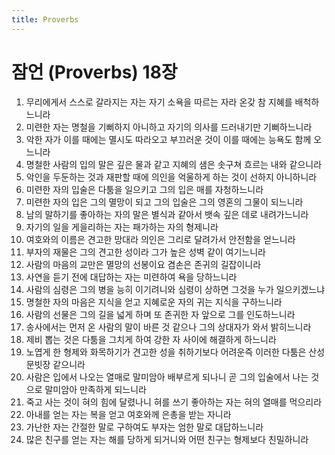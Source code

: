 ```yaml
---
title: Proverbs
---
```


# 잠언 (Proverbs) 18장
1. 무리에게서 스스로 갈라지는 자는 자기 소욕을 따르는 자라 온갖 참 지혜를 배척하느니라
1. 미련한 자는 명철을 기뻐하지 아니하고 자기의 의사를 드러내기만 기뻐하느니라
1. 악한 자가 이를 때에는 멸시도 따라오고 부끄러운 것이 이를 때에는 능욕도 함께 오느니라
1. 명철한 사람의 입의 말은 깊은 물과 같고 지혜의 샘은 솟구쳐 흐르는 내와 같으니라
1. 악인을 두둔하는 것과 재판할 때에 의인을 억울하게 하는 것이 선하지 아니하니라
1. 미련한 자의 입술은 다툼을 일으키고 그의 입은 매를 자청하느니라
1. 미련한 자의 입은 그의 멸망이 되고 그의 입술은 그의 영혼의 그물이 되느니라
1. 남의 말하기를 좋아하는 자의 말은 별식과 같아서 뱃속 깊은 데로 내려가느니라
1. 자기의 일을 게을리하는 자는 패가하는 자의 형제니라
1. 여호와의 이름은 견고한 망대라 의인은 그리로 달려가서 안전함을 얻느니라
1. 부자의 재물은 그의 견고한 성이라 그가 높은 성벽 같이 여기느니라
1. 사람의 마음의 교만은 멸망의 선봉이요 겸손은 존귀의 길잡이니라
1. 사연을 듣기 전에 대답하는 자는 미련하여 욕을 당하느니라
1. 사람의 심령은 그의 병을 능히 이기려니와 심령이 상하면 그것을 누가 일으키겠느냐
1. 명철한 자의 마음은 지식을 얻고 지혜로운 자의 귀는 지식을 구하느니라
1. 사람의 선물은 그의 길을 넓게 하며 또 존귀한 자 앞으로 그를 인도하느니라
1. 송사에서는 먼저 온 사람의 말이 바른 것 같으나 그의 상대자가 와서 밝히느니라
1. 제비 뽑는 것은 다툼을 그치게 하여 강한 자 사이에 해결하게 하느니라
1. 노엽게 한 형제와 화목하기가 견고한 성을 취하기보다 어려운즉 이러한 다툼은 산성 문빗장 같으니라
1. 사람은 입에서 나오는 열매로 말미암아 배부르게 되나니 곧 그의 입술에서 나는 것으로 말미암아 만족하게 되느니라
1. 죽고 사는 것이 혀의 힘에 달렸나니 혀를 쓰기 좋아하는 자는 혀의 열매를 먹으리라
1. 아내를 얻는 자는 복을 얻고 여호와께 은총을 받는 자니라
1. 가난한 자는 간절한 말로 구하여도 부자는 엄한 말로 대답하느니라
1. 많은 친구를 얻는 자는 해를 당하게 되거니와 어떤 친구는 형제보다 친밀하니라